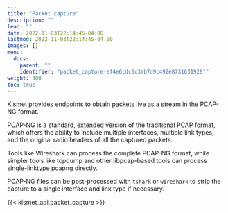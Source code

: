 ```yaml
---
title: "Packet capture"
description: ""
lead: ""
date: 2022-11-03T22:14:45-04:00
lastmod: 2022-11-03T22:14:45-04:00
images: []
menu:
  docs:
    parent: ""
    identifier: "packet_capture-ef4e6cdc0c3ab7d9c492e8731631928f"
weight: 300
toc: true
---
```


Kismet provides endpoints to obtain packets live as a stream in the PCAP-NG format.

PCAP-NG is a standard, extended version of the traditional PCAP format, which offers the 
ability to include multiple interfaces, multiple link types, and the original radio headers of 
all the captured packets. 

Tools like Wireshark can process the complete PCAP-NG format, while simpler tools like tcpdump 
and other libpcap-based tools can process single-linktype pcapng directly. 

PCAP-NG files can be post-processed with `tshark` or `wireshark` to strip the capture to a 
single interface and link type if necessary.

{{< kismet_api packet_capture >}}
